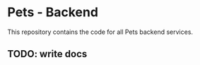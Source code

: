# Pets - Backend
This repository contains the code for all Pets backend services.

## TODO: write docs
